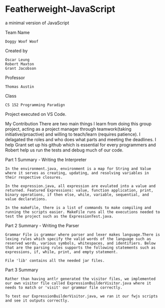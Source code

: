 # Featherweight-JavaScript
a minimal version of JavaScript

Team Name
	
	Doggy Woof Woof

Created by 
	
	Oscar Leung 
	Robert Maxton
	Grant Jacobson
Professor
	
	Thomas Austin
Class
	
	CS 152 Programming Paradign

Project executed on VS Code.

My Contribution
There are two main things I learn from doing this group project, acting as a project manager through teamwork(taking initiative/proactive) and willing to teach/learn (requires patience). I delagated the roles and who does what parts and meeting the deadlines. I help Grant set up his github which is essential for every programmers and Robert help us run the tests and debug much of our code.

Part 1 Summary - Writing the Interpreter
	
	In the environment.java, environment is a map for String and Value where it serves as creating, updating, and resolving variables in their respective closures. 

	In the expression.java, all expression are evulated into a value and returned. Featured Expressions: value, function application, print, binary operations, if then else, while, variable, sequential, and value declarations. 
	
	In the makeFile, there is a list of commands to make compiling and running the scripts easier. MakeFile runs all the executions needed to test the project such as the ExpressionTest.java.

Part 2 Summary - Writing the Parser

	Grammar File is grammar where parser and lexer makes language.There is lexing rules which specify the valid words of the language such as reserved words, various symbols, whitespaces, and identifiers. Below that are the parsing rules supports the following statements such as expressions, if, while, print, and empty statement. 
	
	File 'lib' contains all the needed jar files. 
	
Part 3 Summary
	
	Rather than having antlr generated the visitor files, we implemented our own visitor file called ExpressionBuilderVisitor.java where it needs to match or 'visit' our grammar file correctly. 
	
	To test our ExpressionBuilderVisitor.java, we ran it our fwjs scripts and see it outputs correctly. 
	
